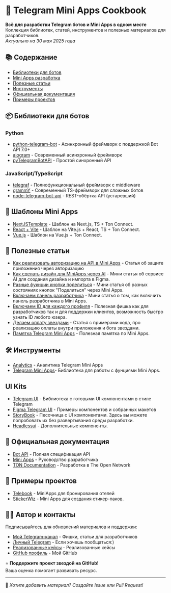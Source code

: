 # 🤖 Telegram Mini Apps Cookbook

**Всё для разработки Telegram ботов и Mini Apps в одном месте**  
Коллекция библиотек, статей, инструментов и полезных материалов для разработчиков.  
*Актуально на 30 мая 2025 года*

## 📚 Содержание
- [Библиотеки для ботов](#-библиотеки-для-ботов)
- [Mini Apps разработка](#-mini-apps-разработка)
- [Полезные статьи](#-полезные-статьи)
- [Инструменты](#-инструменты)
- [Официальная документация](#-официальная-документация)
- [Примеры проектов](#-примеры-проектов)

## 📦 Библиотеки для ботов
### Python
- [python-telegram-bot](https://github.com/python-telegram-bot/python-telegram-bot) - Асинхронный фреймворк с поддержкой Bot API 7.0+
- [aiogram](https://github.com/aiogram/aiogram) - Современный асинхронный фреймворк
- [pyTelegramBotAPI](https://github.com/eternnoir/pyTelegramBotAPI) - Простой синхронный API

### JavaScript/TypeScript
- [telegraf](https://github.com/telegraf/telegraf) - Полнофункциональный фреймворк с middleware
- [grammY](https://github.com/grammyjs/grammY) - Современный TS-фреймворк для сложных ботов
- [node-telegram-bot-api](https://github.com/yagop/node-telegram-bot-api) - REST-обёртка API (устаревший)

## 📱 Шаблоны Mini Apps
- [NextJSTemplate](https://github.com/Telegram-Mini-Apps/nextjs-template) - Шаблон на Next.js, TS + Ton Connect.
- [React + Vite](https://github.com/Telegram-Mini-Apps/reactjs-template) - Шаблон на Vite.js + React, TS + Ton Connect.
- [Vue.js](https://github.com/Telegram-Mini-Apps/vuejs-template) - Шаблон на Vue.js + Ton Connect.

## 📰 Полезные статьи
- [Как реализовать авторизацию на API в Mini Apps](https://pikabu.ru/story/kak_ya_realizoval_avtorizatsiyu_v_prilozhenie_mini_apps_telegram_ili_pochemu_mnogie_mini_app_imeyut_dyiryi_v_bezopasnosti_11487450) - Статья об защите приложения через авторизацию
- [Как сделать дизайн для MiniApps через AI](https://t.me/thismisterit/104) - Мини статья об сервисе AI для создания дизайна и импорта в Figma.
- [Разные фукнции кнопки поделиться](https://t.me/thismisterit/103) - Мини статья об разных состояниях кнопок "Поделиться" через Mini Apps.
- [Включаем панель разработчика](https://t.me/thismisterit/100) - Мини статья о том, как включить панель разработчика в Mini Apps.
- [Включаем ID для каждого профиля](https://t.me/thismisterit/99) - Полезная фишка как для разработчиков так и для поддержки клиентов, возможность быстро узнать ID любого юзера.
- [Делаем оплату звездами](https://t.me/thismisterit/88) - Статья с примерами кода, про реализацию оплаты внутри приложения и бота звездами.
- [Памятка Telegram Mini Apps](https://github.com/riobits/Telegram-Web-API-Cheatsheet) - Полезная памятка по Mini Apps.

## 🛠️ Инструменты
- [Analytics](https://github.com/Telegram-Mini-Apps/analytics) - Аналитика Telegram Mini Apps
- [Telegram Mini Apps](https://github.com/Telegram-Mini-Apps/telegram-apps)- Библиотека для работы с фунциями Mini Apps.

## UI Kits
- [Telegram UI](https://github.com/Telegram-Mini-Apps/TelegramUI) - Библиотека с готовыми UI компонентами в стиле Telegram
- [Figma Telegram UI](https://www.figma.com/community/file/1348989725141777736/telegram-mini-apps-ui-kit) - Примеры компонентов и собранных макетов
- [StoryBook](https://tgui.xelene.me/?path=/docs/getting-started--documentation) - Песочница с UI компонентами. Здесь вы можете попробовать их без развертывания среды разработки.
- [Headlessui](https://headlessui.com/) - Дополнительные компоненты.

## 📜 Официальная документация
- [Bot API](https://core.telegram.org/bots/api) - Полная спецификация API
- [Mini Apps](https://core.telegram.org/bots/webapps) - Руководство разработчика
- [TON Documentation](https://ton.org/docs/) - Разработка в The Open Network

## 🚀 Примеры проектов
- [Telebook](https://github.com/neSpecc/telebook) - MiniApps для бронирования отелей
- [StickerWiz](https://github.com/TatianaFomina/stkrz_bot) - Mini Apps для создания стикер-паков.

## 👨‍💻 Автор и контакты
Подписывайтесь для обновлений материалов и поддержки:

- [Мой Telegram-канал](https://t.me/thismisterit) - Фишки, статьи для разработчиков
- [Личный Telegram](https://t.me/refreak) - Если хочешь пообщаться:)
- [Реализованные кейсы](https://t.me/NotesDeveloperForBot) - Реализованные кейсы
- [GitHub профиль](https://github.com/refreakk) - Мой GitHub

⭐ **Поддержите проект звездой на GitHub!**  
Ваша оценка помогает развивать ресурс.

---

🔔 *Хотите добавить материал? Создайте Issue или Pull Request!*
